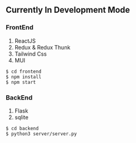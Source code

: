 ## Currently In Development Mode

### FrontEnd 

1. ReactJS
2. Redux & Redux Thunk
3. Tailwind Css
4. MUI

```
$ cd frontend
$ npm install
$ npm start
```

### BackEnd

1. Flask
2. sqlite

```
$ cd backend
$ python3 server/server.py
```

